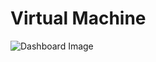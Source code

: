 # Virtual Machine

![Dashboard Image](https://raw.githubusercontent.com/asheniam/azure-grafana-dashboard-templates/master/microsoft-compute-virtualmachines/overview/dashboard.png)
